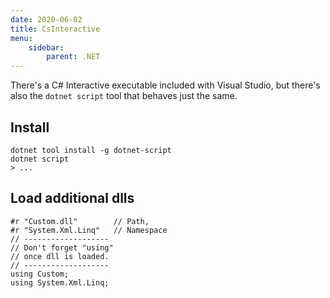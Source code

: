 ```yaml
---
date: 2020-06-02
title: CsInteractive
menu:
    sidebar:
        parent: .NET
---
```


There's a C# Interactive executable included with Visual Studio, but there's also the `dotnet script` tool that behaves just the same.


## Install
```
dotnet tool install -g dotnet-script
dotnet script
> ...
```


## Load additional dlls
```
#r "Custom.dll"        // Path,
#r "System.Xml.Linq"   // Namespace
// -------------------
// Don't forget "using" 
// once dll is loaded.
// -------------------
using Custom;
using System.Xml.Linq;
```